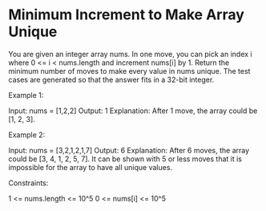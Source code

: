 # Minimum Increment to Make Array Unique

You are given an integer array nums. In one move, you can pick an index i where 0 <= i < nums.length and increment nums[i] by 1.
Return the minimum number of moves to make every value in nums unique.
The test cases are generated so that the answer fits in a 32-bit integer.

Example 1:

Input: nums = [1,2,2]
Output: 1
Explanation: After 1 move, the array could be [1, 2, 3].

Example 2:

Input: nums = [3,2,1,2,1,7]
Output: 6
Explanation: After 6 moves, the array could be [3, 4, 1, 2, 5, 7].
It can be shown with 5 or less moves that it is impossible for the array to have all unique values.

Constraints:

1 <= nums.length <= 10^5
0 <= nums[i] <= 10^5
